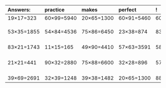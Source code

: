 | Answers: | practice | makes | perfect | ! |
| :--- | :--- | :--- | :--- | :--- |
| 19×17=323 | 60×99=5940 | 20×65=1300 | 60×91=5460 | 60×61=3660 | 
|   |   |   |   |   | 
|   |   |   |   |   | 
|   |   |   |   |   | 
| 53×35=1855 | 54×84=4536 | 75×86=6450 | 23×38=874 | 83×37=3071 | 
|   |   |   |   |   | 
|   |   |   |   |   | 
|   |   |   |   |   | 
|   |   |   |   |   | 
| 83×21=1743 | 11×15=165 | 49×90=4410 | 57×63=3591 | 58×86=4988 | 
|   |   |   |   |   | 
|   |   |   |   |   | 
|   |   |   |   |   | 
|   |   |   |   |   | 
| 21×21=441 | 90×32=2880 | 75×88=6600 | 32×28=896 | 57×58=3306 | 
|   |   |   |   |   | 
|   |   |   |   |   | 
|   |   |   |   |   | 
|   |   |   |   |   | 
| 39×69=2691 | 32×39=1248 | 39×38=1482 | 20×65=1300 | 88×67=5896 | 
